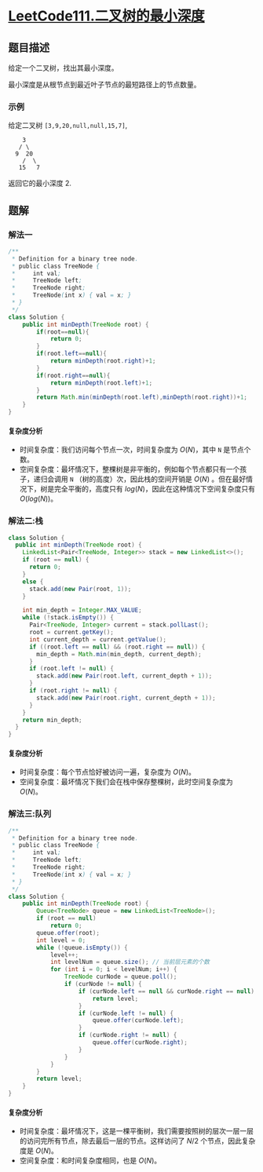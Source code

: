 # [LeetCode111.二叉树的最小深度](https://leetcode-cn.com/problems/minimum-depth-of-binary-tree/)
## 题目描述
给定一个二叉树，找出其最小深度。

最小深度是从根节点到最近叶子节点的最短路径上的节点数量。
### 示例
给定二叉树 `[3,9,20,null,null,15,7]`,
```
    3
   / \
  9  20
    /  \
   15   7
```
返回它的最小深度  2.
## 题解
### 解法一
```java
/**
 * Definition for a binary tree node.
 * public class TreeNode {
 *     int val;
 *     TreeNode left;
 *     TreeNode right;
 *     TreeNode(int x) { val = x; }
 * }
 */
class Solution {
    public int minDepth(TreeNode root) {
        if(root==null){
            return 0;
        }
        if(root.left==null){
            return minDepth(root.right)+1;
        }
        if(root.right==null){
            return minDepth(root.left)+1;
        }
        return Math.min(minDepth(root.left),minDepth(root.right))+1;
    }
}
```
#### 复杂度分析
- 时间复杂度：我们访问每个节点一次，时间复杂度为 $O(N)$，其中 `N` 是节点个数。
- 空间复杂度：最坏情况下，整棵树是非平衡的，例如每个节点都只有一个孩子，递归会调用 `N` （树的高度）次，因此栈的空间开销是 $O(N)$ 。但在最好情况下，树是完全平衡的，高度只有 $log(N)$，因此在这种情况下空间复杂度只有 $O(log(N))$。
### 解法二:栈
```java
class Solution {
  public int minDepth(TreeNode root) {
    LinkedList<Pair<TreeNode, Integer>> stack = new LinkedList<>();
    if (root == null) {
      return 0;
    }
    else {
      stack.add(new Pair(root, 1));
    }

    int min_depth = Integer.MAX_VALUE;
    while (!stack.isEmpty()) {
      Pair<TreeNode, Integer> current = stack.pollLast();
      root = current.getKey();
      int current_depth = current.getValue();
      if ((root.left == null) && (root.right == null)) {
        min_depth = Math.min(min_depth, current_depth);
      }
      if (root.left != null) {
        stack.add(new Pair(root.left, current_depth + 1));
      }
      if (root.right != null) {
        stack.add(new Pair(root.right, current_depth + 1));
      }
    }
    return min_depth;
  }
}
```
#### 复杂度分析
- 时间复杂度：每个节点恰好被访问一遍，复杂度为 $O(N)$。
- 空间复杂度：最坏情况下我们会在栈中保存整棵树，此时空间复杂度为 $O(N)$。
### 解法三:队列
```java
/**
 * Definition for a binary tree node.
 * public class TreeNode {
 *     int val;
 *     TreeNode left;
 *     TreeNode right;
 *     TreeNode(int x) { val = x; }
 * }
 */
class Solution {
    public int minDepth(TreeNode root) {
        Queue<TreeNode> queue = new LinkedList<TreeNode>();
        if (root == null)
            return 0;
        queue.offer(root);
        int level = 0;
        while (!queue.isEmpty()) {
            level++;
            int levelNum = queue.size(); // 当前层元素的个数
            for (int i = 0; i < levelNum; i++) {
                TreeNode curNode = queue.poll();
                if (curNode != null) {
                    if (curNode.left == null && curNode.right == null) {
                        return level;
                    }
                    if (curNode.left != null) {
                        queue.offer(curNode.left);
                    }
                    if (curNode.right != null) {
                        queue.offer(curNode.right);
                    }
                }
            }
        }
        return level;
    }
}
```
#### 复杂度分析
- 时间复杂度：最坏情况下，这是一棵平衡树，我们需要按照树的层次一层一层的访问完所有节点，除去最后一层的节点。这样访问了 $N/2$ 个节点，因此复杂度是 $O(N)$。
- 空间复杂度：和时间复杂度相同，也是 $O(N)$。




